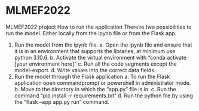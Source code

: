 # MLMEF2022
MLMEF2022 project
How to run the application
There’re two possibilities to run the model. Either locally from the ipynb file or from the Flask app.
1.	Run the model from the ipynb file.
a.	Open the ipynb file and ensure that it is in an environment that supports the libraries, at minimum use python 3.10.6.
b.	Activate the virtual environment with “conda activate [your environment here]”
c.	Run all the code segments except the model-export.
d.	Write values into the correct data fields.
2.	Run the model through the Flask application
a.	To run the Flask application open commandprompt or powershell in administrator mode.
b.	Move to the directory in which the “app.py” file is in.
c.	Run the command “pip install -r requirements.txt”
d.	Run the python file by using the “flask –app app.py run” command.
